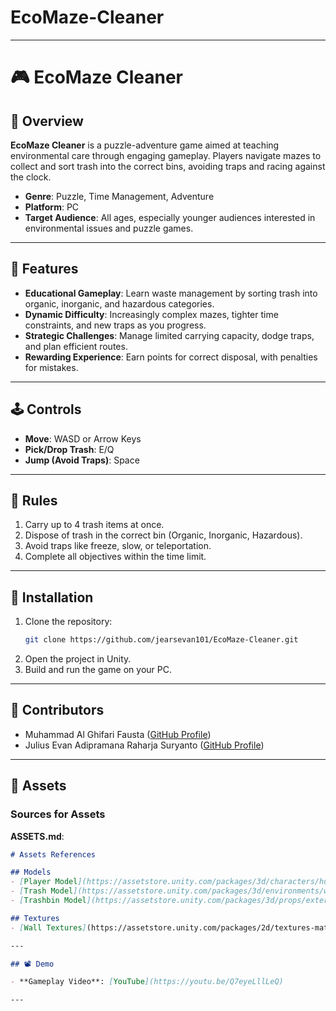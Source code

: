 # EcoMaze-Cleaner


---

# 🎮 EcoMaze Cleaner

## 📝 Overview

**EcoMaze Cleaner** is a puzzle-adventure game aimed at teaching environmental care through engaging gameplay. Players navigate mazes to collect and sort trash into the correct bins, avoiding traps and racing against the clock.

- **Genre**: Puzzle, Time Management, Adventure  
- **Platform**: PC  
- **Target Audience**: All ages, especially younger audiences interested in environmental issues and puzzle games.

---

## 📜 Features

- **Educational Gameplay**: Learn waste management by sorting trash into organic, inorganic, and hazardous categories.
- **Dynamic Difficulty**: Increasingly complex mazes, tighter time constraints, and new traps as you progress.
- **Strategic Challenges**: Manage limited carrying capacity, dodge traps, and plan efficient routes.
- **Rewarding Experience**: Earn points for correct disposal, with penalties for mistakes.

---

## 🕹️ Controls

- **Move**: WASD or Arrow Keys  
- **Pick/Drop Trash**: E/Q  
- **Jump (Avoid Traps)**: Space  

---

## 📖 Rules

1. Carry up to 4 trash items at once.  
2. Dispose of trash in the correct bin (Organic, Inorganic, Hazardous).  
3. Avoid traps like freeze, slow, or teleportation.  
4. Complete all objectives within the time limit.

---

## 🚀 Installation

1. Clone the repository:  
   ```bash
   git clone https://github.com/jearsevan101/EcoMaze-Cleaner.git
   ```
2. Open the project in Unity.  
3. Build and run the game on your PC.  

---

## 🌟 Contributors

- Muhammad Al Ghifari Fausta ([GitHub Profile]((https://github.com/mastamaru)))  
- Julius Evan Adipramana Raharja Suryanto ([GitHub Profile](https://github.com/jearsevan101))  

---

## 🎨 Assets

### Sources for Assets

**ASSETS.md**:
```markdown
# Assets References

## Models
- [Player Model](https://assetstore.unity.com/packages/3d/characters/humanoids/fantasy/stylized-npc-peasant-nolant-demo-252440).
- [Trash Model](https://assetstore.unity.com/packages/3d/environments/wasteovergrowth-comprehensive-trash-and-waste-pack-290387).
- [Trashbin Model](https://assetstore.unity.com/packages/3d/props/exterior/plastic-trash-bins-160771).

## Textures
- [Wall Textures](https://assetstore.unity.com/packages/2d/textures-materials/brick/p3d-outdoor-wall-tile-texture-pack-lr-247739].

---

## 📽️ Demo

- **Gameplay Video**: [YouTube](https://youtu.be/Q7eyeLllLeQ)  

---
